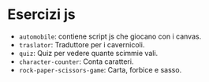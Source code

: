 # Esercizi js

- `automobile`: contiene script js che giocano con i canvas.
- `traslator`: Traduttore per i cavernicoli.
- `quiz`: Quiz per vedere quante scimmie vali.
- `character-counter`: Conta caratteri.
- `rock-paper-scissors-game`: Carta, forbice e sasso.
